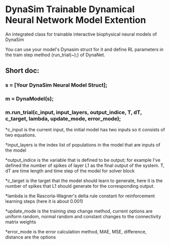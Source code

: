 # DynaSim Trainable Dynamical Neural Network Model Extention

An integrated class for trainable interactive biophysical neural models of DynaSim

You can use your model's Dynasim struct for it and define RL parameters in the train step method (run_trial(~);) of DynaNet.

## Short doc:

### s = [Your DynaSim Neural Model Struct];
  
### m = DynaModel(s);
  
### m.run_trial(c_input, input_layers, output_indice, T, dT, c_target, lambda, update_mode, error_mode);

*c_input is the current input, the initial model has two inputs so it consists of two equations.
  
*input_layers is the index list of populations in the model that are inputs of the model
  
*output_indice is the variable that is defined to be output; for example I've defined the number of spikes of layer L1 as the final output of the system.
T, dT are time length and time step of the model for solver block
  
*c_target is the target that the model should learn to generate, here it is the number of spikes that L1 should generate for the corresponding output.
  
*lambda is the Rascorla-Wagner's delta rule constant for reinforcement learning steps (here it is about 0.001)
  
*update_mode is the training step change method, current options are uniform random, normal random and constant changes to the connectivity matrix weights
  
*error_mode is the error calculation method, MAE, MSE, difference, distance are the options


